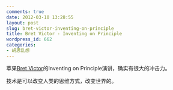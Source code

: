 ```yaml
---
comments: true
date: 2012-03-10 13:28:55
layout: post
slug: bret-victor-inventing-on-principle
title: Bret Victor - Inventing on Principle
wordpress_id: 662
categories:
- 胡思乱想
---
```


苹果[Bret Victor](http://worrydream.com/)的Inventing on Principle演讲，确实有很大的冲击力。

 

技术是可以改变人类的思维方式，改变世界的。
